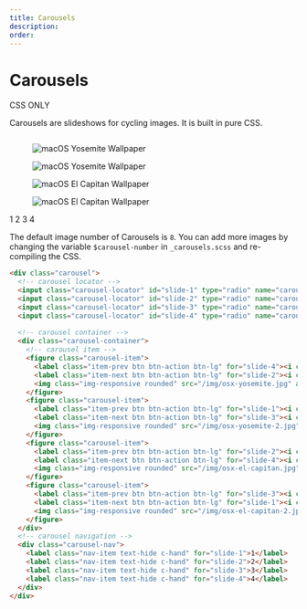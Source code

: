 ```yaml
---
title: Carousels
description: 
order: 
---
```


# Carousels

CSS ONLY

Carousels are slideshows for cycling images. It is built in pure CSS.

 
<div class="vp-raw docs-demo columns">
  <div class="column col-12">
    <div class="carousel">
      <input class="carousel-locator" id="slide-1" type="radio" name="carousel-radio" hidden="" checked="">
      <input class="carousel-locator" id="slide-2" type="radio" name="carousel-radio" hidden="">
      <input class="carousel-locator" id="slide-3" type="radio" name="carousel-radio" hidden="">
      <input class="carousel-locator" id="slide-4" type="radio" name="carousel-radio" hidden="">
      <div class="carousel-container">
        <figure class="carousel-item">
          <label class="item-prev btn btn-action btn-lg" for="slide-4"><i class="icon icon-arrow-left"></i></label>
          <label class="item-next btn btn-action btn-lg" for="slide-2"><i class="icon icon-arrow-right"></i></label><img class="img-responsive rounded" src="/img/osx-yosemite.jpg" alt="macOS Yosemite Wallpaper">
        </figure>
        <figure class="carousel-item">
          <label class="item-prev btn btn-action btn-lg" for="slide-1"><i class="icon icon-arrow-left"></i></label>
          <label class="item-next btn btn-action btn-lg" for="slide-3"><i class="icon icon-arrow-right"></i></label><img class="img-responsive rounded" src="/img/osx-yosemite-2.jpg" alt="macOS Yosemite Wallpaper">
        </figure>
        <figure class="carousel-item">
          <label class="item-prev btn btn-action btn-lg" for="slide-2"><i class="icon icon-arrow-left"></i></label>
          <label class="item-next btn btn-action btn-lg" for="slide-4"><i class="icon icon-arrow-right"></i></label><img class="img-responsive rounded" src="/img/osx-el-capitan.jpg" alt="macOS El Capitan Wallpaper">
        </figure>
        <figure class="carousel-item">
          <label class="item-prev btn btn-action btn-lg" for="slide-3"><i class="icon icon-arrow-left"></i></label>
          <label class="item-next btn btn-action btn-lg" for="slide-1"><i class="icon icon-arrow-right"></i></label><img class="img-responsive rounded" src="/img/osx-el-capitan-2.jpg" alt="macOS El Capitan Wallpaper">
        </figure>
      </div>
      <div class="carousel-nav">
        <label class="nav-item text-hide c-hand" for="slide-1">1</label>
        <label class="nav-item text-hide c-hand" for="slide-2">2</label>
        <label class="nav-item text-hide c-hand" for="slide-3">3</label>
        <label class="nav-item text-hide c-hand" for="slide-4">4</label>
      </div>
    </div>
  </div>
</div>

The default image number of Carousels is `8`. You can add more images by changing the variable `$carousel-number` in `_carousels.scss` and re-compiling the CSS.

```html
<div class="carousel">
  <!-- carousel locator -->
  <input class="carousel-locator" id="slide-1" type="radio" name="carousel-radio" hidden="" checked="">
  <input class="carousel-locator" id="slide-2" type="radio" name="carousel-radio" hidden="">
  <input class="carousel-locator" id="slide-3" type="radio" name="carousel-radio" hidden="">
  <input class="carousel-locator" id="slide-4" type="radio" name="carousel-radio" hidden="">
  
  <!-- carousel container -->
  <div class="carousel-container">
    <!-- carousel item -->
    <figure class="carousel-item">
      <label class="item-prev btn btn-action btn-lg" for="slide-4"><i class="icon icon-arrow-left"></i></label>
      <label class="item-next btn btn-action btn-lg" for="slide-2"><i class="icon icon-arrow-right"></i></label>
      <img class="img-responsive rounded" src="/img/osx-yosemite.jpg" alt="macOS Yosemite Wallpaper">
    </figure>
    <figure class="carousel-item">
      <label class="item-prev btn btn-action btn-lg" for="slide-1"><i class="icon icon-arrow-left"></i></label>
      <label class="item-next btn btn-action btn-lg" for="slide-3"><i class="icon icon-arrow-right"></i></label>
      <img class="img-responsive rounded" src="/img/osx-yosemite-2.jpg" alt="macOS Yosemite Wallpaper">
    </figure>
    <figure class="carousel-item">
      <label class="item-prev btn btn-action btn-lg" for="slide-2"><i class="icon icon-arrow-left"></i></label>
      <label class="item-next btn btn-action btn-lg" for="slide-4"><i class="icon icon-arrow-right"></i></label>
      <img class="img-responsive rounded" src="/img/osx-el-capitan.jpg" alt="macOS El Capitan Wallpaper">
    </figure>
    <figure class="carousel-item">
      <label class="item-prev btn btn-action btn-lg" for="slide-3"><i class="icon icon-arrow-left"></i></label>
      <label class="item-next btn btn-action btn-lg" for="slide-1"><i class="icon icon-arrow-right"></i></label>
      <img class="img-responsive rounded" src="/img/osx-el-capitan-2.jpg" alt="macOS El Capitan Wallpaper">
    </figure>
  </div>
  <!-- carousel navigation -->
  <div class="carousel-nav">
    <label class="nav-item text-hide c-hand" for="slide-1">1</label>
    <label class="nav-item text-hide c-hand" for="slide-2">2</label>
    <label class="nav-item text-hide c-hand" for="slide-3">3</label>
    <label class="nav-item text-hide c-hand" for="slide-4">4</label>
  </div>
</div>
```
